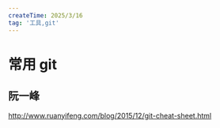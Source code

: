 ```yaml
---
createTime: 2025/3/16
tag: '工具,git'
---
```

# 常用 git

## 阮一峰

<http://www.ruanyifeng.com/blog/2015/12/git-cheat-sheet.html>
